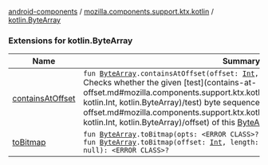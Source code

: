 [android-components](../../index.md) / [mozilla.components.support.ktx.kotlin](../index.md) / [kotlin.ByteArray](./index.md)

### Extensions for kotlin.ByteArray

| Name | Summary |
|---|---|
| [containsAtOffset](contains-at-offset.md) | `fun `[`ByteArray`](https://kotlinlang.org/api/latest/jvm/stdlib/kotlin/-byte-array/index.html)`.containsAtOffset(offset: `[`Int`](https://kotlinlang.org/api/latest/jvm/stdlib/kotlin/-int/index.html)`, test: `[`ByteArray`](https://kotlinlang.org/api/latest/jvm/stdlib/kotlin/-byte-array/index.html)`): `[`Boolean`](https://kotlinlang.org/api/latest/jvm/stdlib/kotlin/-boolean/index.html)<br>Checks whether the given [test](contains-at-offset.md#mozilla.components.support.ktx.kotlin$containsAtOffset(kotlin.ByteArray, kotlin.Int, kotlin.ByteArray)/test) byte sequence exists at the [offset](contains-at-offset.md#mozilla.components.support.ktx.kotlin$containsAtOffset(kotlin.ByteArray, kotlin.Int, kotlin.ByteArray)/offset) of this [ByteArray](https://kotlinlang.org/api/latest/jvm/stdlib/kotlin/-byte-array/index.html) |
| [toBitmap](to-bitmap.md) | `fun `[`ByteArray`](https://kotlinlang.org/api/latest/jvm/stdlib/kotlin/-byte-array/index.html)`.toBitmap(opts: <ERROR CLASS>? = null): <ERROR CLASS>?`<br>`fun `[`ByteArray`](https://kotlinlang.org/api/latest/jvm/stdlib/kotlin/-byte-array/index.html)`.toBitmap(offset: `[`Int`](https://kotlinlang.org/api/latest/jvm/stdlib/kotlin/-int/index.html)`, length: `[`Int`](https://kotlinlang.org/api/latest/jvm/stdlib/kotlin/-int/index.html)`, opts: <ERROR CLASS>? = null): <ERROR CLASS>?` |
